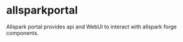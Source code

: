 # allsparkportal
Allspark portal provides api and WebUI to interact with allspark forge components. 
